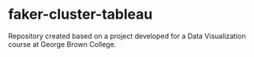 # faker-cluster-tableau
Repository created based on a project developed for a Data Visualization course at George Brown College.
